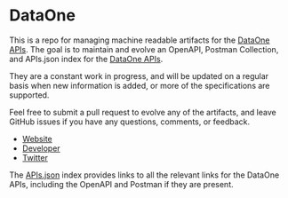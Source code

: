 # DataOneThis is a repo for managing machine readable artifacts for the [DataOne APIs](http://www.dataonesoftware.com/). The goal is to maintain and evolve an OpenAPI, Postman Collection, and APIs.json index for the [DataOne APIs](http://www.dataonesoftware.com/).They are a constant work in progress, and will be updated on a regular basis when new information is added, or more of the specifications are supported.Feel free to submit a pull request to evolve any of the artifacts, and leave GitHub issues if you have any questions, comments, or feedback.- [Website](http://www.dataonesoftware.com/)- [Developer](http://www.dataonesoftware.com/)- [Twitter](https://twitter.com/DataOneSoftware)The [APIs.json](https://github.com/api-evangelist/dataone/blob/master/apis.json) index provides links to all the relevant links for the DataOne APIs, including the OpenAPI and Postman if they are present.